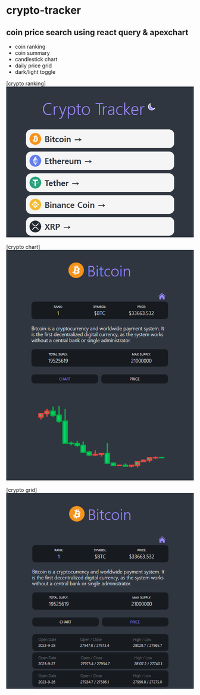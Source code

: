 # crypto-tracker

## coin price search using react query & apexchart

-   coin ranking
-   coin summary
-   candlestick chart
-   daily price grid
-   dark/light toggle

[crypto ranking]
![Alt text](https://github.com/toweringcloud/crypto-tracker/blob/main/demo/snapshot1.png?raw=true)

[crypto chart]
![Alt text](https://github.com/toweringcloud/crypto-tracker/blob/main/demo/snapshot2.png?raw=true)

[crypto grid]
![Alt text](https://github.com/toweringcloud/crypto-tracker/blob/main/demo/snapshot3.png?raw=true)

